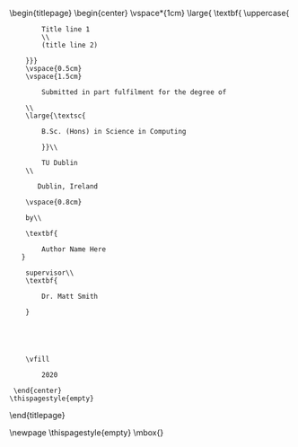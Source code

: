 \begin{titlepage}
    \begin{center}
        \vspace*{1cm}
       \large{ \textbf{ \uppercase{

            Title line 1
            \\
            (title line 2)

        }}}
        \vspace{0.5cm}
        \vspace{1.5cm}
 
            Submitted in part fulfilment for the degree of

        \\
        \large{\textsc{

            B.Sc. (Hons) in Science in Computing

            }}\\

            TU Dublin
        \\

           Dublin, Ireland
        
        \vspace{0.8cm}        
         
        by\\

        \textbf{

            Author Name Here
       }
        
        supervisor\\
        \textbf{
        
            Dr. Matt Smith
    
        }

       

        
        
        \vfill
  
            2020

     \end{center}
    \thispagestyle{empty}
\end{titlepage} 

\newpage
\thispagestyle{empty}
\mbox{}
